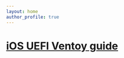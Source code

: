 ```yaml
---
layout: home
author_profile: true
---
```


# [iOS UEFI Ventoy guide](https://www.bootable.wiki/iOS-UEFI-Ventoy)
